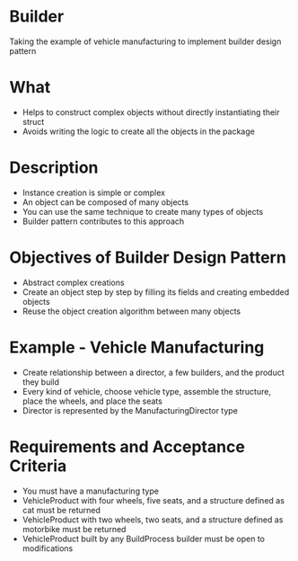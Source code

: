 # Builder

Taking the example of vehicle manufacturing to implement builder design pattern

# What

- Helps to construct complex objects without directly instantiating their struct
- Avoids writing the logic to create all the objects in the package

# Description

- Instance creation is simple or complex
- An object can be composed of many objects
- You can use the same technique to create many types of objects
- Builder pattern contributes to this approach

# Objectives of Builder Design Pattern

- Abstract complex creations
- Create an object step by step by filling its fields and creating embedded objects
- Reuse the object creation algorithm between many objects

# Example - Vehicle Manufacturing

- Create relationship between a director, a few builders, and the product they build
- Every kind of vehicle, choose vehicle type, assemble the structure, place the wheels, and place the seats
- Director is represented by the ManufacturingDirector type

# Requirements and Acceptance Criteria

- You must have a manufacturing type
- VehicleProduct with four wheels, five seats, and a structure defined as cat must be returned
- VehicleProduct with two wheels, two seats, and a structure defined as motorbike must be returned
- VehicleProduct built by any BuildProcess builder must be open to modifications

